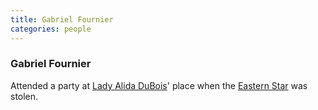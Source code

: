 ```yaml
---
title: Gabriel Fournier
categories: people
---
```


### Gabriel Fournier

Attended a party at [Lady Alida DuBois](AlidaDuBois)' place when the [Eastern Star](EasternStar) was stolen.
